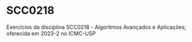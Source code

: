 # SCC0218
 Exercícios da disciplina SCC0218 - Algoritmos Avançados e Aplicações, oferecida em 2023-2 no ICMC-USP

 
